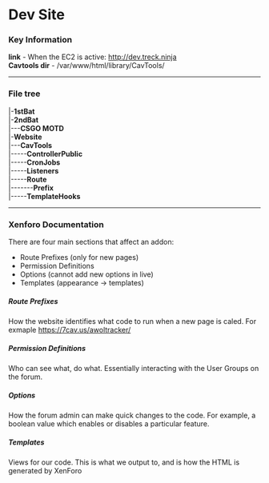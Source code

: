 # Dev Site

### Key Information

**link** - When the EC2 is active: http://dev.treck.ninja<br>
**Cavtools dir** - /var/www/html/library/CavTools/

<hr>

### File tree

   |-**1stBat**<br>
   |-**2ndBat**<br>
   |---**CSGO MOTD**<br>
   |-**Website**<br>
   |---**CavTools**<br>
   |-----**ControllerPublic**<br>
   |-----**CronJobs**<br>
   |-----**Listeners**<br>
   |-----**Route**<br>
   |-------**Prefix**<br>
   |-----**TemplateHooks**<br>


<hr>

### Xenforo Documentation

There are four main sections that affect an addon:

- Route Prefixes (only for new pages)
- Permission Definitions
- Options (cannot add new options in live)
- Templates (appearance -> templates)

##### Route Prefixes

How the website identifies what code to run when a new page is caled. For exmaple https://7cav.us/awoltracker/

##### Permission Definitions

Who can see what, do what. Essentially interacting with the User Groups on the forum.

##### Options

How the forum admin can make quick changes to the code. For example, a boolean value which enables or disables a particular feature.

##### Templates

Views for our code. This is what we output to, and is how the HTML is generated by XenForo
